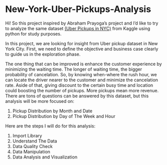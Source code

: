 # New-York-Uber-Pickups-Analysis
Hi! So this project inspired by Abraham Prayoga’s project and I’d like to try to analyze the same dataset [(Uber Pickups in NYC)](https://www.kaggle.com/fivethirtyeight/uber-pickups-in-new-york-city) from Kaggle using python for study purposes.

In this project, we are looking for insight from Uber pickup dataset in New York City. First, we need to define the objective and business case clearly to guide us in the exploration phase.

The one thing that can be improved is enhance the customer experience by minimizing the waiting time. The longer of waiting time, the bigger probability of cancelation. So, by knowing when-where the rush hour, we can locate the driver nearer to the customer and minimize the cancelation rate. Aside of that, giving discount to the certain busy time and location could boosting the number of pickups. More pickups mean more revenue.
There are tons of questions can be answered by this dataset, but this analysis will be more focused on:
1.  Pickup Distribution by Month and Date
2.  Pickup Distribution by Day of The Week and Hour

Here are the steps I will do for this analysis:
1.	Import Library
2.	Understand The Data
3.	Data Quality Check
4.	Data Manipulation
5.	Data Analysis and Visualization
